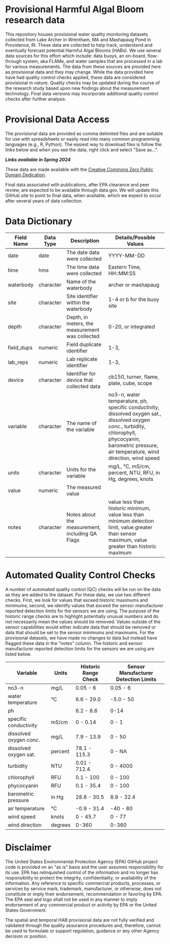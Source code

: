 
# Provisional Harmful Algal Bloom research data

<!-- badges: start -->
<!-- badges: end -->

This repository houses provisional water quality monitoring datasets collected 
from Lake Archer in Wrentham, MA and Mashapaug Pond in Providence, RI.  These 
data are collected to help track, understand and eventually forecast potential 
Harmful Algal Blooms (HABs).  We use several data sources for this effort which 
include: data buoys, an on-board, flow-through system, aka FLAMe, and water 
samples that are processed in a lab for various measurements.  The data from 
these sources are provided here as provisional data and they may change. While 
the data provided here have had quality control checks applied, these data are 
considered provisional in nature. Quality checks may be updated during the 
course of the research study based upon new findings about the measurement 
technology. Final data versions may incorporate additional quality control 
checks after further analysis.

# Provisional Data Access

The provisional data are provided as comma delimited files and are suitable for 
use with spreadsheets or easily read into many common programming languages 
(e.g., R, Python).  The easiest way to download files is follow the 
links below and when you see the data, right click and  select "Save as...".

***Links available in Spring 2024***

These data are made available with the [Creative Commons Zero Public Domain Dedication](LICENSE.md).

Final data associated with publications, after EPA clearance and peer review, are expected to be available through data.gov. We will update this GitHub site to point to final data, when available, which we expect to occur after several years of data collection.

# Data Dictionary

| Field Name| Data Type| Description                                     |Details/Possible Values|
|-----------|----------|-------------------------------------------------|-----------------------|
| date      | date     | The date data were collected                     |YYYY-MM-DD             |
| time      | hms      | The time data were collected                     |Eastern Time, HH::MM:SS|
| waterbody | character| Name of the waterbody                           |archer or mashapaug     |
| site      | character| Site identifier within the waterbody            |1-4 or b for the buoy site|
| depth     | character| Depth, in meters, the measurement was collected |0-20, or integrated    |
| field_dups| numeric  | Field duplicate identifier                      |1-3,                   |
| lab_reps  | numeric  | Lab replicate identifier                        |1-3,                   |  
| device    | character| Identifier for device that collected data       |cb150, turner, flame, plate, cube, scope|
| variable  | character| The name of the variable                        |no3-n, water temperature, ph, specific conductivity, dissolved oxygen sat., dissolved oxygen conc., turbidity, chlorophyll, phycocyanin, barometric pressure, air temperature, wind direction, wind speed|
| units     | character| Units for the variable                          |mg/L, °C, mS/cm, percent, NTU, RFU, in Hg, degrees, knots|
| value     | numeric  | The measured value                              ||
| notes     | character| Notes about the measurement, including QA Flags |value less than historic minimum, value less than minimum detection limit, value greater than sensor maximum, value greater than historic maximum|

# Automated Quality Control Checks

A number of automated quality control (QC) checks will be run on the data as they are added to the dataset.  For these data, we use two different checks.  First, we look for values that exceed historic maximums and minimums; second, we identify values that exceed the sensor manufacturer reported detection limits for the sensors we are using.  The purpose of the historic range checks are to highlight potentially unusual numbers and do not necessarily mean the values should be removed.  Values outside of the sensor capabilities would either indicate data that should be removed or data that should be set to the sensor minimums and maximums.  For the provisional datasets, we have made no changes to data but instead have flagged these data in the "notes" column.  The historic and sensor manufacturer reported detection limits for the sensors we are using are listed below.

| Variable             | Units  | Historic Range Check | Sensor Manufacturer Detection Limits |
|----------------------|--------|----------------------|------------------|
|no3-n                 | mg/L   | 0.05 - 6             | 0.05 - 6         |
|water temperature     | °C     | 6.6 - 29.0           | -5.0 - 50        |
|ph                    |        | 6.2 - 8.6            | 0-14             |
|specific conductivity | mS/cm  | 0 - 0.14             | 0 - 1            |
|dissolved oxygen conc.| mg/L   | 7.9 - 13.9           | 0 - 50           |
|dissolved oxygen sat. | percent| 78.1 - 115.3         | 0 - NA           |
|turbidity             | NTU    | 0.01 - 712.4         | 0 - 4000         |
|chlorophyll           | RFU    | 0.1 - 100            | 0 - 100          |
|phycocyanin           | RFU    | 0.1 - 35.4           | 0 - 100          |
|barometric pressure   | in Hg  | 28.8 - 30.5          | 8.9 - 32.4       |
|air temperature       | °C     | -0.9 - 31.4          | -40 - 80         |
|wind speed            | knots  | 0 - 45.7             | 0 - 77           |
|wind direction        | degrees| 0-360                | 0-360            |

# Disclaimer

The United States Environmental Protection Agency (EPA) GitHub project code is provided on an "as is" basis and the user assumes responsibility for its use.  EPA has relinquished control of the information and no longer has responsibility to protect the integrity, confidentiality, or availability of the information.  Any reference to specific commercial products, processes, or services by service mark, trademark, manufacturer, or otherwise, does not constitute or imply their endorsement, recommendation or favoring by EPA.  The EPA seal and logo shall not be used in any manner to imply endorsement of any commercial product or activity by EPA or the United States Government.

The spatial and temporal HAB provisional data are not fully verified and validated through the quality assurance procedures and, therefore, cannot be used to formulate or support regulation, guidance or any other Agency decision or position.